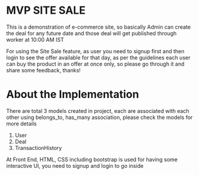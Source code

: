 # MVP SITE SALE

This is a demonstration of e-commerce site, so basically Admin can create the deal for any future date and those deal will get published through worker at 10:00 AM IST

For using the Site Sale feature, as user you need to signup first and then login to see the offer available for that day, as per the guidelines each user can buy the product in an offer at once only, so please go through it and share some feedback, thanks!


# About the Implementation

There are total 3 models created in project, each are associated with each other using belongs_to, has_many association, please check the models for more details
1. User
2. Deal
3. TransactionHistory


At Front End, HTML, CSS including bootstrap is used for having some interactive UI, you need to signup and login to go inside
